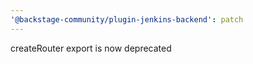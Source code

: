 ```yaml
---
'@backstage-community/plugin-jenkins-backend': patch
---
```


createRouter export is now deprecated

